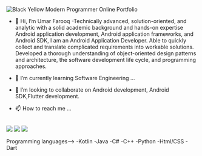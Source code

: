 ![Black Yellow Modern Programmer Online Portfolio](https://user-images.githubusercontent.com/70685682/195978593-90c56bb7-537f-43a0-954f-89817fed59e7.png)

- 👋 Hi, I’m Umar Farooq
-Technically advanced, solution-oriented, and analytic with a solid academic background and hands-on expertise Android application development, Android application frameworks, and Android SDK, I am an Android Application Developer. Able to quickly collect and translate complicated requirements into workable solutions. Developed a thorough understanding of object-oriented design patterns and architecture, the software development life cycle, and programming approaches.

- 🌱 I’m currently learning Software Engineering ...
- 💞️ I’m looking to collaborate on Android development, Android SDK,Flutter development.
- 📫 How to reach me ...
<br>
<a href="https://www.facebook.com/theumrr"><img src="https://img.icons8.com/color/48/000000/facebook-new.png"/></a>
<a href="https://github.com/codewithumar"><img src="https://img.icons8.com/fluency/48/000000/github.png"/></a>
<a href="https://www.linkedin.com/in/theumrr"><img src="https://img.icons8.com/external-justicon-flat-justicon/64/000000/external-linkedin-social-media-justicon-flat-justicon.png"/></a>


Programming languages-->
  -Kotlin
  -Java
  -C#
  -C++
  -Python
  -Html/CSS
  -Dart

<!---
codewithumar/codewithumar is a ✨ special ✨ repository because its `README.md` (this file) appears on your GitHub profile.
You can click the Preview link to take a look at your changes.
--->

